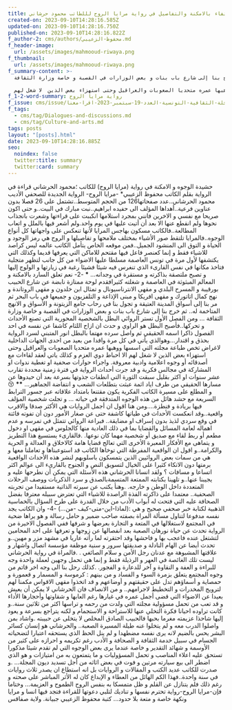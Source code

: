 ```yaml
---
title: ااحتفاء بالامكنة والتفاصيل في رواية مرايا الروح لللطاتب محمود حرشاني
created-on: 2023-09-10T14:28:16.585Z
updated-on: 2023-09-10T14:28:16.750Z
published-on: 2023-09-10T14:28:16.822Z
f_author-2: cms/authors/محفوظ-الزعيبي.md
f_header-image:
  url: /assets/images/mahmooud-riwaya.png
f_thumbnail:
  url: /assets/images/mahmooud-riwaya.png
f_summary-content: >-
  ثم خرج بنا إلى شارع باب بنات و بعض الوزارات في القصبة و خاصة وزارة الثقافة ...

  ومن الفصل الأول تستر الروائي البطل بالشخصية المحورية التي تصنع الأحداث و تحركها..فأصبح البطل هو الراوي و حدث ان ازاح اللثام كاشفا عن نفسه في احد الفصول ذاكرا اسمه الحقيقي ثم واصل سرده مهتما بالبطل انور  المتبني لسرد الرواية بحذق و اقتدار...وهوالذي يأتي في كل مرة وافدا من  بعيد  من احدى الجهات الداخلية  لاغراض تخص طباعة مجلته   التي اسسها ووهبها عمره متحديا الصعوبات والعراقيل وحتى استهزاء بعض الذين  لا شغل لهم
f_1-2-word-summary: رواية مرايا الروح
f_issue: cms/issue/مجلة-الثقافية-التونسية-العدد-19-سبتمبر-2023-اقرا-معنا.md
f_tags:
  - cms/tag/Dialogues-and-discussions.md
  - cms/tag/Culture-and-arts.md
tags: posts
layout: "[posts].html"
date: 2023-09-10T14:28:16.885Z
seo:
  noindex: false
  twitter:title: summary
  twitter:card: summary
---
```

حشيدة الوجوه و الامكنة في رواية (مرايا الروح) للكاتب ؛محمود الحرشاني قراءة في الرواية بقلم الكاتب محفوظ الزعيبي* -مرايا الروح- الرواية الجديدة للصحفي الأديب محمود الحرشاني..عدد صفحاتها126 من الحجم المتوسط..تشتمل على 26 فصلا بدون عناوين فرعية..أهداها المؤلف الى حفيده ابراهيم..نبت مبارك في البيت..و حتى اكون صريحا مع نفسي و الاخرين فانني بمجرد استلامها انكببت على قراءتها وشعرت بانجذاب نحوها ولم انقطع عنها الا بعد أن أتيت عليها في يوم واحد.ولم أشعر فيها بالملل و اتعاب المطالعة..فالكاتب مسكون بهاجس المرايا لأنها تنعكس على واجهاتها كل أنواع الوجوه..فالمرايا تلتقط صور الأشياء بمختلف ملامحها و تفاصيلها و الروح هي رمز الوجود و الحياة و التوق الى المنشود الجميل..فمن موقعه الخاص يتأمل الكاتب عالمه ليس كراصد للاشياء فقط و إنما كعنصر فاعل فيها مقتحم للاماكن التي يعرفها قديما وكذلك التي يكتشفها لأول مرة في تونس العاصمة مسلطا عليها الاضواء من كل جانب   لتظهر متجلية فتاخذ مكانها في نفس القارىء الذي تنغرس فيه شيئا فشيئا رغبة في زيارتها و الولوج إليها و تصبح ملتصقة بذاكرته و مستقرة في وجدانه... **\*** -2- نعم تعلق السارد بالامكنة و المعالم المبثوثة في العاصمة و شغلته كثيرافقدم لوحة ممتازة نابضة عن شارع الحبيب بورقيبة و المسرح البلدي و مقهى الانترناسيونال و تمثال ابن خلدون و مقهى الروتاندة  و نهج كمال اتاتورك و مقهى افريكا و مبنى الإذاعة و التلفزيون و جميعها في باب البحر ثم مر بنا إلى أسواق المدينة العتيقة و تجول بنا في  رحاب جامع الزيتونة و الأسواق  و الانهج المتاخمة له.. ثم خرج بنا إلى شارع باب بنات و بعض الوزارات في القصبة و خاصة وزارة الثقافة ... ومن الفصل الأول تستر الروائي البطل بالشخصية المحورية التي تصنع الأحداث و تحركها..فأصبح البطل هو الراوي و حدث ان ازاح اللثام كاشفا عن نفسه في احد الفصول ذاكرا اسمه الحقيقي ثم واصل سرده مهتما بالبطل انور  المتبني لسرد الرواية بحذق و اقتدار...وهوالذي يأتي في كل مرة وافدا من  بعيد  من احدى الجهات الداخلية  لاغراض تخص طباعة مجلته   التي اسسها ووهبها عمره متحديا الصعوبات والعراقيل وحتى استهزاء بعض الذين  لا شغل لهم الا احباط دوي العزم  و  كذلك ياتي  لعقد  لقاءات مع أصدقائه أو وجوه اعلامية وادبية معروفة. واجراء حوارات صحفية او تغطية ندوات  او  المشاركة في مجالس فكرية و قد جرت أحداث الرواية في فترة زمنية محددة تقارب عشر سنوات او اكثر بقليل سبقت الثورة التي انطفات جذوتها بسرعة بعد أن حيدوها عن مسارها الحقيقي من طرف اياد اثمة عبثت بتطلعات الشعب و انتفاضة الجماهير... **\*\*** 😚 و المطلع على  مسيرة الكاتب  الفكرية يكون مقتنعا بامتداد علاقاته عبر جسور الترابط السريعة مع حشد هائل من هذه الوجوه المتدفقة في حياته ... و  تجلت شخصية المؤلف فيها بريادة و فنطزة....ومن هنا اقول ان أجمل الروايات هي الأكثر صدقا والاقرب واقعية..وقد انعكست الأحداث في طياتها كاشفة حتى عن صغار الأمور دون أن تفوته فائتة في وقع سردي لذيذ بدون إسراف او مضايقة.. فبراعة الروائي تتمثل في تمرسه و عدم اهماله لعامة المسائل والقضايا بما في ذلك العادية منها كالجلوس في مقهى  او دخول مطعم أو ربط لقاء مع صديق أو شخصية مهما كان نوعها. .فالقارىء يستسيغ هذا التطريز و يتماهى مع الأفكار المعبرة الأخرى التي تعالج قضايا هامة كالاخلاق و العدالة و الحرية والكرامة..و اقول ان الواقعية المفرطة التي توخاها الكاتب قد استوعبناها و تعاملنا معها و هي من سمات بعض الروائيين الذين يتمسكون باسلوبهم لنشر هذه الأحداث الواقعية برمتها دون الاتكاء كثيرا على الخيال لتسويق النص و الجنوح بالقارىء الى عوالم اكثر اتساعا و مسافات ؟ ولقد انسانا الحرشاني هذه الأسئلة التي يمكن أن نطرحها عليه و يجيبنا عنها..و تلهينا بكتابته الممتعة المتسمةبالصدق  و سرد الذكريات ووصف الرحلات المتعددة داخل الوطن و خارجه. .وهنأ يكتب عن سيرته الذاتية مستفيدا من تجربته الصحفية..  معتمدا على ذاكرته الفذة الراصدة للاشياء التي تعترض سبيله معترفا بفضل الصحافة عليه التي فتحت له أبواب الأدب من خلال القدرة على طرح السؤال بالخماسية الذهبية لكتابة خبر صحفي صحيح و هي :(لماذا-اين-متى-كيف -من...) -4- وان الكاتب يجد نفسه مدفوعا لتناول مسألة المراة بصفته صاحب ضمير  و حامل رسالة و هو يراها ضحية في المجتمع لاستغلالها في المتعة  و التجارة بعرضها و شرفها ففي الفصول الاخيرة من الرواية تحدث عن حياة نورهان الصعبة بعد انفصالها عن زوجها و تعرفها على احد المحامين لتشتغل عنده فاعجب بها و فاحشها وقد احتقرته لما رأته عاريا في مشهد مزر و مهين..و تحدث أيضا عن الهام النادلة و صديقتها سرور و سنية موظفة   مؤسسة اتصال واشهار   و علاقتها المشبوهة مع عدنان رجل الأمن و سلام الصائغي . .فالمراة في رواية الحرشاني ليست تلك الغائصة في العهر و الرذيلة فقط و إنما هي تحمل وجهين لعملة واحدة وجه للبراءة و العفة و النقاوة و آخر للدعارة و الفجور. .كذلك رحل بنا الى وجه اخر قاتم من وجوه المجتمع يتعلق بزمرة السوء و الفساد و من بينهم : كرموسة و المسمار و قعمورة و حمصاية و أسماؤهم تدل على حقيقتهم و أوضاعهم و قد اتخذوا مقهى الاقواس مكمنا لهم لترويج المخدرات و التخطيط لاجرامهم.. و من الانصاف  فان الحرشاني لا يمكن أن يعيش بعيدا عن الاضواء  التي قضى أجمل عمره في غيارها رغم العابها و شقاوتها  وأحجارها الأداء و قد تعب من تحمل مسؤولية مجلته التي ولدت من رحمه و تراسها اكثر من ثلاثين سنة..و كانت تراوده احيانا فكرة التخلي عنها للاستراحة و الاستجمام و لكنه يتراجع بسرعة و يعود إليها شاحذا عزيمته مغرما بحبها فالحبيب الصادق المخلص لا يتخلى عن حبيبته .واشاد بمن  واصلوا الدرب معه و لم يتخلوا عنه طيلة المسيرة الصعبة.. والحرشاني هو إنسان كسائر البشر يحس بالضيم لانه يرى نفسه مضطهدا و لم ينل الحظ الذي يستحقه اعتبارا لتضحياته الجسام في سبيل خدمة الثقافة و الصحافة و الأدب رغم تكريمه و احرازه على كثير من الأوسمة و شهائد التقدير و خاصة عندما يرى بعض الوجوه التي لم تقدم شيئا مذكورا تستحق عليه اعلاء المناصب و تحمل المسؤوليات و ما يتمتعون به من امتيازات و هو الذي اضطر الى بيع سيارته مرتين  و فوت في بعض اثاثه من أجل تسديد ديون المجلة... .و صدرت للكاتب عديد الكتب و المقالات و الروايات بل انه استطاع ان يصدر ثلاث روايات في سنة واحدة..فهذا الكم الهائل من العطاء و الإبداع كان له الأثر المباشر على صحته و رغم ذلك فلم يتنازل عن القلم و ظل متمسكا به بنفس الروح الطموح و العزيمة... وختاما فإن-مرايا الروح-رواية تحترم نفسها و تناديك لتلبي دعوتها للقراءة فتجد فيها انسا و مرايا ونكهة خاصة و متعة بلا  حدود... كتبة محفوظ الزعيبي جبيانة. ولاية صفاقس